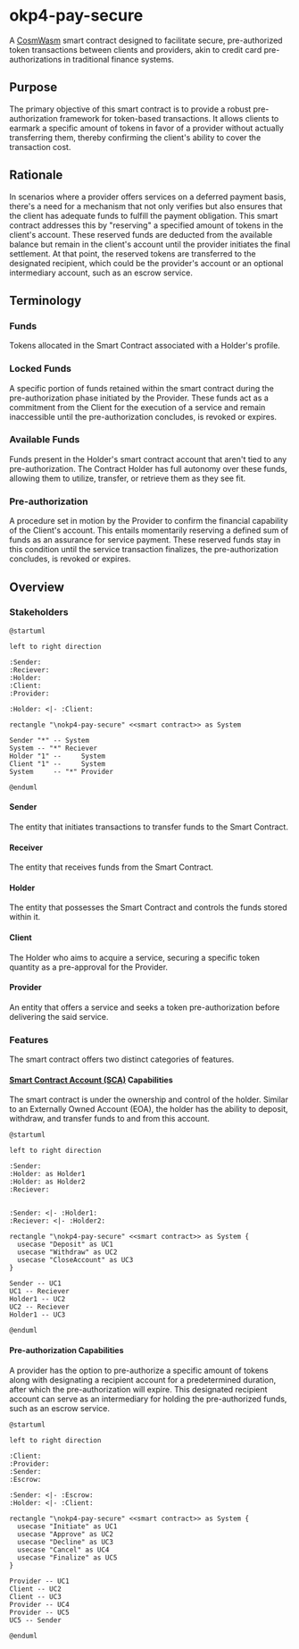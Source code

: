 # okp4-pay-secure

A [CosmWasm](https://cosmwasm.com/) smart contract designed to facilitate secure, pre-authorized token transactions between clients and providers, akin to credit card pre-authorizations in traditional finance systems.

## Purpose

The primary objective of this smart contract is to provide a robust pre-authorization framework for token-based transactions. It allows clients to earmark a specific amount of tokens in favor of a provider without actually transferring them, thereby confirming the client's ability to cover the transaction cost.

## Rationale

In scenarios where a provider offers services on a deferred payment basis, there's a need for a mechanism that not only verifies but also ensures that the client has adequate funds to fulfill the payment obligation. This smart contract addresses this by "reserving" a specified amount of tokens in the client's account. These reserved funds are deducted from the available balance but remain in the client's account until the provider initiates the final settlement. At that point, the reserved tokens are transferred to the designated recipient, which could be the provider's account or an optional intermediary account, such as an escrow service.

## Terminology

### Funds

Tokens allocated in the Smart Contract associated with a Holder's profile.

### Locked Funds

A specific portion of funds retained within the smart contract during the pre-authorization phase initiated by the Provider. These funds act as a commitment from the Client for the execution of a service and remain inaccessible until the pre-authorization concludes, is revoked or expires.

### Available Funds

Funds present in the Holder's smart contract account that aren't tied to any pre-authorization. The Contract Holder has full autonomy over these funds, allowing them to utilize, transfer, or retrieve them as they see fit.

### Pre-authorization

A procedure set in motion by the Provider to confirm the financial capability of the Client's account. This entails momentarily reserving a defined sum of funds as an assurance for service payment. These reserved funds stay in this condition until the service transaction finalizes, the pre-authorization concludes, is revoked or expires.

## Overview

### Stakeholders

``` plantuml
@startuml

left to right direction

:Sender:
:Reciever:
:Holder:
:Client:
:Provider:

:Holder: <|- :Client:

rectangle "\nokp4-pay-secure" <<smart contract>> as System

Sender "*" -- System
System -- "*" Reciever
Holder "1" --     System
Client "1" --     System
System     -- "*" Provider

@enduml
```

#### Sender

The entity that initiates transactions to transfer funds to the Smart Contract.

#### Receiver

The entity that receives funds from the Smart Contract.

#### Holder

The entity that possesses the Smart Contract and controls the funds stored within it.

#### Client

The Holder who aims to acquire a service, securing a specific token quantity as a pre-approval for the Provider.

#### Provider

An entity that offers a service and seeks a token pre-authorization before delivering the said service.

### Features

The smart contract offers two distinct categories of features.

#### [Smart Contract Account (SCA)](https://blog.ambire.com/eoas-vs-smart-contract-accounts/) Capabilities

The smart contract is under the ownership and control of the holder. Similar to an Externally Owned Account (EOA), the holder has the ability to deposit, withdraw, and transfer funds to and from this account.

``` plantuml
@startuml

left to right direction

:Sender:
:Holder: as Holder1
:Holder: as Holder2
:Reciever:


:Sender: <|- :Holder1:
:Reciever: <|- :Holder2:

rectangle "\nokp4-pay-secure" <<smart contract>> as System {
  usecase "Deposit" as UC1
  usecase "Withdraw" as UC2
  usecase "CloseAccount" as UC3
}

Sender -- UC1
UC1 -- Reciever
Holder1 -- UC2
UC2 -- Reciever
Holder1 -- UC3

@enduml
```

#### Pre-authorization Capabilities

A provider has the option to pre-authorize a specific amount of tokens along with designating a recipient account for a predetermined duration, after which the pre-authorization will expire. This designated recipient account can serve as an intermediary for holding the pre-authorized funds, such as an escrow service.

``` plantuml
@startuml

left to right direction

:Client:
:Provider:
:Sender:
:Escrow:

:Sender: <|- :Escrow:
:Holder: <|- :Client:

rectangle "\nokp4-pay-secure" <<smart contract>> as System {
  usecase "Initiate" as UC1
  usecase "Approve" as UC2
  usecase "Decline" as UC3
  usecase "Cancel" as UC4
  usecase "Finalize" as UC5
}

Provider -- UC1
Client -- UC2
Client -- UC3
Provider -- UC4
Provider -- UC5
UC5 -- Sender

@enduml
```

